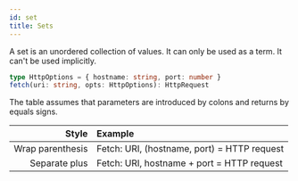 ```yaml
---
id: set
title: Sets
---
```


A set is an unordered collection of values. It can only be used as a term. It can't be used implicitly.

```typescript
type HttpOptions = { hostname: string, port: number }
fetch(uri: string, opts: HttpOptions): HttpRequest
```

The table assumes that parameters are introduced by colons and returns by equals signs.

|            Style | Example                                     |
| ---------------: | :------------------------------------------ |
| Wrap parenthesis | Fetch: URI, (hostname, port) = HTTP request |
|    Separate plus | Fetch: URI, hostname + port = HTTP request  |

